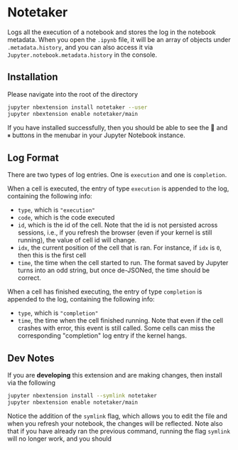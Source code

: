 # Notetaker

Logs all the execution of a notebook and stores the log in the notebook metadata. When you open the `.ipynb` file, it will be an array of objects under `.metadata.history`, and you can also access it via `Jupyter.notebook.metadata.history` in the console.

## Installation

Please navigate into the root of the directory

```bash
jupyter nbextension install notetaker --user
jupyter nbextension enable notetaker/main
```

If you have installed successfully, then you should be able to see the 🧽 and ⏸ buttons in the menubar in your Jupyter Notebook instance.

## Log Format

There are two types of log entries. One is `execution` and one is `completion`.

When a cell is executed, the entry of type `execution` is appended to the log, containing the following info:

- `type`, which is `"execution"`
- `code`, which is the code executed
- `id`, which is the id of the cell. Note that the id is not persisted across sessions, i.e., if you refresh the browser (even if your kernel is still running), the value of cell id will change.
- `idx`, the current position of the cell that is ran. For instance, if `idx` is `0`, then this is the first cell
- `time`, the time when the cell started to run. The format saved by Jupyter turns into an odd string, but once de-JSONed, the time should be correct.

When a cell has finished executing, the entry of type `completion` is appended to the log, containing the following info:

- `type`, which is `"completion"`
- `time`, the time when the cell finished running. Note that even if the cell crashes with error, this event is still called. Some cells can miss the corresponding "completion" log entry if the kernel hangs.

## Dev Notes

If you are **developing** this extension and are making changes, then install via the following

```bash
jupyter nbextension install --symlink notetaker
jupyter nbextension enable notetaker/main
```

Notice the addition of the `symlink` flag, which allows you to edit the file and when you refresh your notebook, the changes will be reflected. Note also that if you have already ran the previous command, running the flag `symlink` will no longer work, and you should 